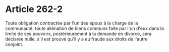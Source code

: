 # Article 262-2

Toute obligation contractée par l'un des époux à la charge de la communauté, toute aliénation de biens communs faite par l'un d'eux dans la limite de ses pouvoirs, postérieurement à la demande en divorce, sera déclarée nulle, s'il est prouvé qu'il y a eu fraude aux droits de l'autre conjoint.
